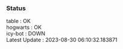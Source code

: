 ### Status


table : OK  
hogwarts : OK  
icy-bot : DOWN  
Latest Update : 2023-08-30 06:10:32.183871

